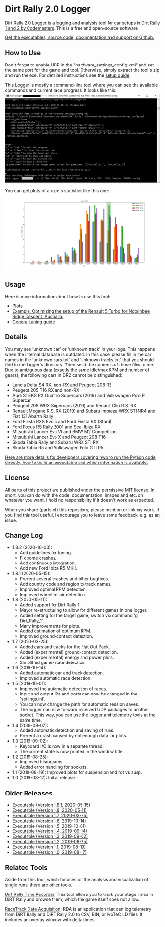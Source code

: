 # Dirt Rally 2.0 Logger #

Dirt Rally 2.0 Logger is a logging and analysis tool for car setups in [Dirt Rally 1 and 2 by Codemasters](https://dirtrally2.com/). 
This is a free and open-source software.

[Get the executables, source code, documentation and support on Github.](https://github.com/ErlerPhilipp/dr2_logger)


## How to Use ##

Don't forget to enable UDP in the "hardware_settings_config.xml" and set the same port for the game and tool. Otherwise, simply extract the tool's zip and run the exe. For detailed instructions see the [setup guide](docs/setup.md).

This Logger is mostly a command-line tool where you can see the available commands and current race progress. It looks like this:
![dr2logger](img/dr2logger.png)

You can get plots of a race's statistics like this one:
![dr2logger](img/plots/final/RPM_Histogram_per_Gear_-_Renault_5_Turbo_on_AU,_Monaro,_Noorinbee_Ridge_Descent.png)


## Usage ##

Here is more information about how to use this tool:
- [Plots](docs/plots_description.md)
- [Example: Optimizing the setup of the Renault 5 Turbo for Noorinbee Ridge Descent, Australia.](docs/example.md)
- [General tuning guide](docs/tuning_guide.md)


## Details ##

You may see 'unknown car' or 'unknown track' in your logs. This happens when the internal database is outdated. In this case, please fill in the car names in the 'unknown cars.txt' and 'unknown tracks.txt' that you should find in the logger's directory. Then send the contents of those files to me.
Due to ambiguous data (exactly the same idle/max RPM and number of gears), the following cars in DR2 cannot be distinguished:
- Lancia Delta S4 RX, non-RX and Peugeot 208 R2
- Peugeot 205 T16 RX and non-RX
- Audi S1 EKS RX Quattro Supercars (2019) and Volkswagen Polo R Supercar
- Peugeot 208 WRX Supercars (2019) and Renault Clio R.S. RX
- Renault Megane R.S. RX (2019) and Subaru Impreza WRX STI NR4 and Fiat 131 Abarth Rally 
- Ford Fiesta RXS Evo 5 and Ford Fiesta RX (Stard)
- Ford Focus RS Rally 2001 and Seat Ibiza RX
- Mitsubishi Lancer Evo VI and BMW M2 Competition
- Mitsubishi Lancer Evo X and Peugeot 208 T16
- Skoda Fabia Rally and Subaru WRX STI RX
- Skoda Fabia R5 and Volkswagen Polo GTI R5

[Here are more details for developers covering hwo to run the Python code directly, how to build an executable and which information is available.](docs/implementation.md)


## License ##

All parts of this project are published under the permissive [MIT license](./LICENSE). In short, you can do with the code, documentation, images and etc. on whatever you want. I hold no responsibility if it doesn't work as expected.

When you share (parts of) this repository, please mention or link my work. If you find this tool useful, I encourage you to leave some feedback, e.g. as an issue.


## Change Log ##

- 1.8.2 (2020-10-03):
    - Add guidelines for tuning.
    - Fix some crashes.
    - Add continuous integration.
    - Add new Ford Ibiza R5 MKII.
- 1.8.1 (2020-05-15):
    - Prevent several crashes and other bugfixes.
    - Add country code and region to track names.
    - Improved optimal RPM detection.
    - Improved wheel-in-air detection.
- 1.8 (2020-05-11):
    - Added support for Dirt Rally 1.
    - Mayor re-structuring to allow for different games in one logger.
    - Added setting for the target game, switch via command 'g Dirt_Rally_1'.
    - Many improvements for plots.
    - Added estimation of optimum RPM.
    - Improved ground-contact detection.
- 1.7 (2020-03-25):
    - Added cars and tracks for the Flat Out Pack.
    - Added (experimental) ground-contact detection.
    - Added (experimental) energy and power plots.
    - Simplified game-state detection.
- 1.6 (2019-10-14):
    - Added automatic car and track detection.
    - Improved automatic race detection.
- 1.5 (2019-10-01): 
    - Improved the automatic detection of races.
    - Input and output IPs and ports can now be changed in the 'settings.ini'.
    - You can now change the path for automatic session saves.
    - The logger can now forward received UDP packages to another socket. This way, you can use the logger and telemetry tools at the same time.
- 1.4 (2019-09-07): 
    - Added automatic detection and saving of runs.
    - Prevent a crash caused by not enough data for plots.
- 1.3 (2019-09-02): 
    - Keyboard I/O is now in a separate thread.
    - The current state is now printed in the window title.
- 1.2 (2019-08-25): 
    - Improved histograms.
    - Added error handling for sockets.
- 1.1 (2019-08-19): Improved plots for suspension and rot vs susp.
- 1.0 (2019-08-17): Initial release.


## Older Releases ##

- [Executable (Version 1.8.1, 2020-05-15)](https://philipperler.net/dr2_logger_1_8_1/)
- [Executable (Version 1.8, 2020-05-11)](https://philipperler.net/dr2_logger_1_8/)
- [Executable (Version 1.7, 2020-03-25)](https://philipperler.net/dr2logger_1_7/)
- [Executable (Version 1.6, 2019-10-14)](https://philipperler.net/dr2logger_1_6/)
- [Executable (Version 1.5, 2019-10-01)](https://philipperler.net/dr2logger_1_5/)
- [Executable (Version 1.4, 2019-09-14)](https://philipperler.net/dr2logger_1_4/)
- [Executable (Version 1.3, 2019-09-02)](https://philipperler.net/dr2logger_1_3/)
- [Executable (Version 1.2, 2019-08-25)](https://philipperler.net/dr2logger_1_2/)
- [Executable (Version 1.1, 2019-08-19)](https://philipperler.net/dr2logger_1_1/)
- [Executable (Version 1.0, 2019-08-17)](https://philipperler.net/dr2logger_1_0/)


## Related Tools ##

Aside from this tool, which focuses on the analysis and visualization of single runs, there are other tools.

[Dirt Rally Time Recorder](https://github.com/soong-construction/dirt-rally-time-recorder):
This tool allows you to track your stage times in DiRT Rally and browse them, which the game itself does not allow.

[RaceTrack Data Acquisition](https://www.racedepartment.com/downloads/racetrack-data-acquisition-rda.26829/):
RDA is an application that can log telemetry from DiRT Rally and DiRT Rally 2.0 to CSV, BIN, or MoTeC LD files.
It includes an overlay window with delta times.


